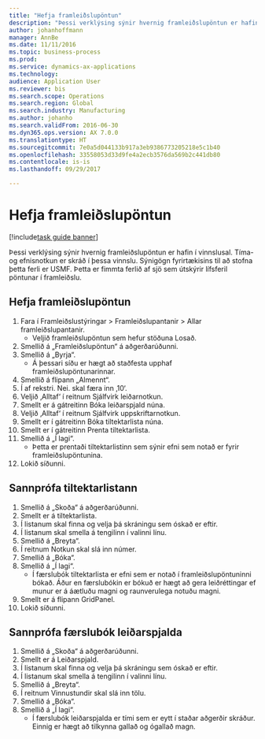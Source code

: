 ```yaml
--- 
title: "Hefja framleiðslupöntun"
description: "Þessi verklýsing sýnir hvernig framleiðslupöntun er hafin í vinnslusal."
author: johanhoffmann
manager: AnnBe
ms.date: 11/11/2016
ms.topic: business-process
ms.prod: 
ms.service: dynamics-ax-applications
ms.technology: 
audience: Application User
ms.reviewer: bis
ms.search.scope: Operations
ms.search.region: Global
ms.search.industry: Manufacturing
ms.author: johanho
ms.search.validFrom: 2016-06-30
ms.dyn365.ops.version: AX 7.0.0
ms.translationtype: HT
ms.sourcegitcommit: 7e0a5d044133b917a3eb9386773205218e5c1b40
ms.openlocfilehash: 33558053d33d9fe4a2ecb3576da569b2c441db80
ms.contentlocale: is-is
ms.lasthandoff: 09/29/2017

---
```

# <a name="start-a-production-order"></a>Hefja framleiðslupöntun

[!include[task guide banner](../../includes/task-guide-banner.md)]

Þessi verklýsing sýnir hvernig framleiðslupöntun er hafin í vinnslusal. Tíma- og efnisnotkun er skráð í þessa vinnslu. Sýnigögn fyrirtækisins til að stofna þetta ferli er USMF. Þetta er fimmta ferlið af sjö sem útskýrir lífsferil pöntunar í framleiðslu.


## <a name="start-a-production-order"></a>Hefja framleiðslupöntun
1. Fara í Framleiðslustýringar > Framleiðslupantanir > Allar framleiðslupantanir.
    * Veljið framleiðslupöntun sem hefur stöðuna Losað.  
2. Smellið á „Framleiðslupöntun“ á aðgerðarúðunni.
3. Smellið á „Byrja“.
    * Á þessari síðu er hægt að staðfesta upphaf framleiðslupöntunarinnar.  
4. Smellið á flipann „Almennt“.
5. Í af rekstri. Nei. skal færa inn ‚10‘.
6. Veljið ‚Alltaf‘ í reitnum Sjálfvirk leiðarnotkun.
7. Smellt er á gátreitinn Bóka leiðarspjald núna.
8. Veljið ‚Alltaf‘ í reitnum Sjálfvirk uppskriftarnotkun.
9. Smellt er í gátreitinn Bóka tiltektarlista núna.
10. Smellt er í gátreitinn Prenta tiltektarlista.
11. Smellið á „Í lagi“.
    * Þetta er prentaði tiltektarlistinn sem sýnir efni sem notað er fyrir framleiðslupöntunina.  
12. Lokið síðunni.

## <a name="validate-the-picking-list"></a>Sannprófa tiltektarlistann
1. Smellið á „Skoða“ á aðgerðarúðunni.
2. Smellt er á tiltektarlista.
3. Í listanum skal finna og velja þá skráningu sem óskað er eftir.
4. Í listanum skal smella á tengilinn í valinni línu.
5. Smellið á „Breyta“.
6. Í reitnum Notkun skal slá inn númer.
7. Smellið á „Bóka“.
8. Smellið á „Í lagi“.
    * Í færslubók tiltektarlista er efni sem er notað í framleiðslupöntuninni bókað. Áður en færslubókin er bókuð er hægt að gera leiðréttingar ef munur er á áætluðu magni og raunverulega notuðu magni.  
9. Smellt er á flipann GridPanel.
10. Lokið síðunni.

## <a name="verify-the-route-card-journal"></a>Sannprófa færslubók leiðarspjalda
1. Smellið á „Skoða“ á aðgerðarúðunni.
2. Smellt er á Leiðarspjald.
3. Í listanum skal finna og velja þá skráningu sem óskað er eftir.
4. Í listanum skal smella á tengilinn í valinni línu.
5. Smellið á „Breyta“.
6. Í reitnum Vinnustundir skal slá inn tölu.
7. Smellið á „Bóka“.
8. Smellið á „Í lagi“.
    * Í færslubók leiðarspjalda er tími sem er eytt í staðar aðgerðir skráður. Einnig er hægt að tilkynna gallað og ógallað magn.  



